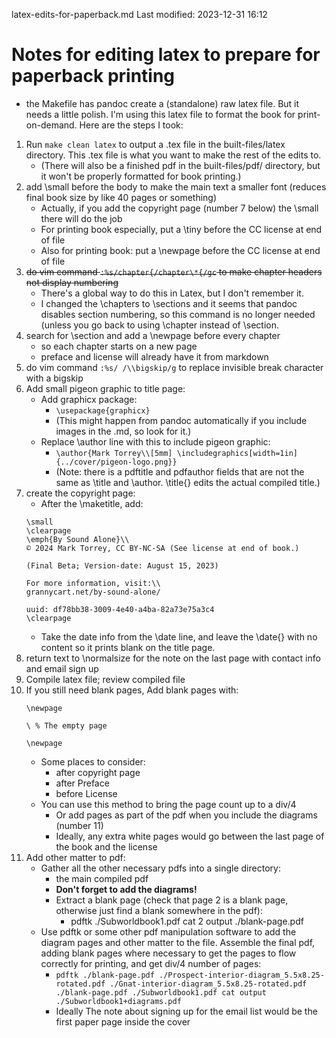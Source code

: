 latex-edits-for-paperback.md
Last modified: 2023-12-31 16:12

# Notes for editing latex to prepare for paperback printing

* the Makefile has pandoc create a (standalone) raw latex file. But it needs a little polish. I'm using this latex file to format the book for print-on-demand. Here are the steps I took:

1. Run ```make clean latex``` to output a .tex file in the built-files/latex directory. This .tex file is what you want to make the rest of the edits to.
	* (There will also be a finished pdf in the built-files/pdf/ directory, but it won't be properly formatted for book printing.)
2. add \small before the body to make the main text a smaller font (reduces final book size by like 40 pages or something)
	* Actually, if you add the copyright page (number 7 below) the \small there will do the job
	* For printing book especially, put a \tiny before the CC license at end of file
	* Also for printing book: put a \newpage before the CC license at end of file
3. ~~do vim command ```:%s/chapter{/chapter\*{/gc``` to make chapter headers not display numbering~~
	* There's a global way to do this in Latex, but I don't remember it.
	* I changed the \chapters to \sections and it seems that pandoc disables section numbering, so this command is no longer needed (unless you go back to using \chapter instead of \section.
4. search for \section and add a \newpage before every chapter
	* so each chapter starts on a new page
	* preface and license will already have it from markdown
5. do vim command ```:%s/ /\\bigskip/g``` to replace invisible break character with a bigskip
6. Add small pigeon graphic to title page:
	* Add graphicx package:
		* ```\usepackage{graphicx}```
		* (This might happen from pandoc automatically if you include images in the .md, so look for it.)
	* Replace \author line with this to include pigeon graphic:
		* ```\author{Mark Torrey\\[5mm] \includegraphics[width=1in]{../cover/pigeon-logo.png}}```
		* (Note: there is a pdftitle and pdfauthor fields that are not the same as \title and \author. \title{} edits the actual compiled title.)
7. create the copyright page:
	* After the \maketitle, add:
	```
	\small
	\clearpage
	\emph{By Sound Alone}\\
	© 2024 Mark Torrey, CC BY-NC-SA (See license at end of book.)

	(Final Beta; Version-date: August 15, 2023)

	For more information, visit:\\
	grannycart.net/by-sound-alone/
	
	uuid: df78bb38-3009-4e40-a4ba-82a73e75a3c4
	\clearpage
	```
	* Take the date info from the \date line, and leave the \date{} with no content so it prints blank on the title page.
8. return text to \normalsize for the note on the last page with contact info and email sign up
9. Compile latex file; review compiled file
10. If you still need blank pages, Add blank pages with:
	```
	\newpage 

	\ % The empty page

	\newpage
	```
	* Some places to consider:
		* after copyright page 
		* after Preface
		* before License 
	* You can use this method to bring the page count up to a div/4
		* Or add pages as part of the pdf when you include the diagrams (number 11)
		* Ideally, any extra white pages would go between the last page of the book and the license
11. Add other matter to pdf:
	* Gather all the other necessary pdfs into a single directory:
		* the main compiled pdf
		* **Don't forget to add the diagrams!**
		* Extract a blank page (check that page 2 is a blank page, otherwise just find a blank somewhere in the pdf):
			* pdftk ./Subworldbook1.pdf cat 2 output ./blank-page.pdf
	* Use pdftk or some other pdf manipulation software to add the diagram pages and other matter to the file. Assemble the final pdf, adding blank pages where necessary to get the pages to flow correctly for printing, and get div/4 number of pages:
		* ```pdftk ./blank-page.pdf ./Prospect-interior-diagram_5.5x8.25-rotated.pdf ./Gnat-interior-diagram_5.5x8.25-rotated.pdf ./blank-page.pdf ./Subworldbook1.pdf cat output ./Subworldbook1+diagrams.pdf```
		* Ideally The note about signing up for the email list would be the first paper page inside the cover





